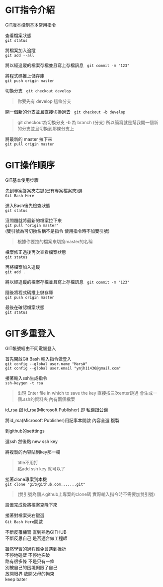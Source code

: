 # GIT指令介紹
GIT版本控制基本常用指令


查看檔案狀態  
`git status`

將檔案加入追蹤  
`git add --all`

將以經追蹤的檔案存檔並且寫上存檔訊息  
`git commit -m "123"`

將程式碼推上儲存庫  
`git push origin master`


切換分支  
`git checkout develop`  
> 你要先有 develop 這條分支


開一個新的分支並且直接切換過去  
`git checkout -b develop`  
> git checkout為切換分支 -b 為 branch (分支) 所以簡寫就是幫我開一個新的分支並且切換到那條分支上

將最新的 master 拉下來  
`git pull origin master`

# GIT操作順序
GIT基本使用步驟


先到專案答案夾右鍵(已有專案檔案夾)選  
`Git Bash Here`


進入Bash後先檢查狀態  
`git status`


沒問題就將最新的檔案拉下來  
`git pull "origin master"`  
(雙引號為可切換名稱不是指令 使用指令時不加雙引號)
>根據你要拉的檔案來切換master的名稱


檔案修正過後再次查看檔案狀態  
`git status`


再將檔案加入追蹤  
`git add .`


將以經追蹤的檔案存檔並且寫上存檔訊息  
`git commit -m "123"`


隨後將程式碼推上儲存庫  
 `git push origin master`


 最後在確認檔案狀態  
 `git status`


# GIT多重登入
GIT帳號經由不同電腦登入


首先開啟Git Bash 輸入指令做登入  
`git config --global user.name "MarsW"`  
`git config --global user.email "ymjh11436@gmail.com"`

接著輸入ssh生成指令  
`ssh-keygen -t rsa`  
>出現 Enter file in which to save the key 直接按三次enter跳過
會生成一個.ssh的資料夾 內有兩個檔案

id_rsa 跟 id_rsa(Microsoft Publisher) 即 私鑰跟公鑰

將id_rsa(Microsoft Publisher)用記事本開啟 內容全選 複製

到github的setttings  

選ssh 然後點 new ssh key  

將複製的內容貼到key那一欄
>title不用打  
點add ssh key 就可以了

接著clone專案到本機  
`git clone "git@github.com.......git"`  
>(雙引號為個人github上專案的clone碼 實際輸入指令時不需要加雙引號)


設置完成後將檔案克隆下來


接著對檔案夾右鍵選  
`Git Bash Here`開啟


不斷反覆練習 直到熟悉GITHUB  
不斷反思自己 是否適合做工程師

雖然學習的過程難免會遇到挫折  
不停地碰壁 不停地突破  
路有很多條 不是只有一條  
別被自己的困境侷限了自己  
放開眼界 放開父母的拘束  
keep bater
